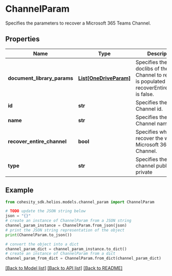 # ChannelParam

Specifies the parameters to recover a Microsoft 365 Teams Channel.

## Properties

Name | Type | Description | Notes
------------ | ------------- | ------------- | -------------
**document_library_params** | [**List[OneDriveParam]**](OneDriveParam.md) | Specifies the list of doclibs of the Channel to recover. It is populated iff recoverEntireChannel is false. | [optional] 
**id** | **str** | Specifies the Channel id. | 
**name** | **str** | Specifies the Channel name. | [optional] 
**recover_entire_channel** | **bool** | Specifies whether to recover the whole Microsoft 365 Channel. | 
**type** | **str** | Specifies the type of channel public or private | [optional] 

## Example

```python
from cohesity_sdk.helios.models.channel_param import ChannelParam

# TODO update the JSON string below
json = "{}"
# create an instance of ChannelParam from a JSON string
channel_param_instance = ChannelParam.from_json(json)
# print the JSON string representation of the object
print(ChannelParam.to_json())

# convert the object into a dict
channel_param_dict = channel_param_instance.to_dict()
# create an instance of ChannelParam from a dict
channel_param_from_dict = ChannelParam.from_dict(channel_param_dict)
```
[[Back to Model list]](../README.md#documentation-for-models) [[Back to API list]](../README.md#documentation-for-api-endpoints) [[Back to README]](../README.md)


